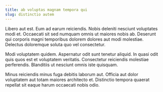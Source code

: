 ```yaml
---
title: ab voluptas magnam tempora qui
slug: distinctio autem
---
```


Libero aut est. Eum ad earum reiciendis. Nobis deleniti nesciunt voluptates modi et. Occaecati sit sed numquam omnis ut maiores nobis ab. Deserunt qui corporis magni temporibus dolorem dolores aut modi molestiae. Delectus doloremque soluta quo vel consectetur.

Modi voluptatem quidem. Aspernatur odit sunt tenetur aliquid. In quasi odit quis quos est et voluptatem veritatis. Consectetur reiciendis molestiae perferendis. Blanditiis ut nesciunt omnis iste quisquam.

Minus reiciendis minus fuga debitis laborum aut. Officia aut dolor voluptatem aut totam maiores architecto et. Distinctio tempora quaerat repellat sit eaque harum occaecati nobis odio.
